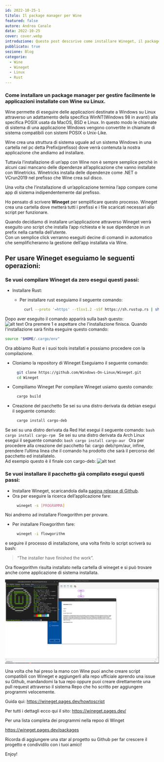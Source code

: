 ```yaml
---
id: 2022-10-25-1
titolo: Il package manager per Wine
featured: false
autore: Andrea Canale
data: 2022-10-25
cover: cover.webp
introduzione: Questo post descsrive come installare Wineget, il package manager per Wine.
pubblicato: true
sezione: Blog
categorie:
  - Wine
  - Wineget
  - Linux
  - Rust
---
```



### Come installare un package manager per gestire facilmente le applicazioni installate con Wine su Linux.

Wine permette di eseguire delle applicazioni destinate a Windows su Linux attraverso un adattamento della specifica WinNT(Windows 98 in avanti) alla specifica POSIX usata da MacOS, BSD e Linux. In questo modo le chiamate di sistema di una applicazione Windows vengono convertite in chiamate di sistema compatibili con sistemi POSIX o Unix-Like.

Wine crea una struttura di sistema uguale ad un sistema Windows in una cartella nel pc detta Prefix(prefisso) dove verrà contenuta la nostra applicazione che andiamo ad installare.

Tuttavia l’installazione di un’app con Wine non è sempre semplice perchè in alcuni casi mancano delle dipendenze all’applicazione che vanno installate con Winetricks.
Winetricks installa delle dipendenze come .NET o VCrun2019 nel prefisso che Wine crea sul disco.

Una volta che l’installazione di un’applicazione termina l’app compare come app di sistema indipendentemente dal prefisso.

Ho pensato di scrivere **Wineget** per semplificare questo processo. Wineget crea una cartella dove metterà tutti i prefissi e i file scaricati necessari allo script per funzionare.

Quando decidiamo di installare un’applicazione attraverso Wineget verrà eseguito uno script che installa l’app richiesta e le sue dipendenze in un prefix nella cartella dell’utente.<br>
Con un semplice click verranno eseguiti decine di comandi in automatico che semplificheranno la gestione dell’app installata via Wine.<br>

## Per usare Wineget eseguiamo le seguenti operazioni:

### Se vuoi compilare Wineget da zero esegui questi passi:

- Installare Rust: 
  - Per installare rust eseguiamo il seguente comando: 
      
      ```bash
        curl --proto '=https' --tlsv1.2 -sSf https://sh.rustup.rs | sh
      ```


Dopo aver eseguito il comando apparirà sulla bash questo: <br>
  ![alt text](/img/posts/il-package-manager-per-wine/rustup.webp "Rustup")
  Ora premere 1 e aspettare che l'installazione finisca.
  Quando l'installazione sarà finita eseguire questo comando:

  ```bash
  source "$HOME/.cargo/env"
  ```
  
  Ora abbiamo Rust e i suoi tools installati e possiamo procedere con la compilazione.
  - Cloniamo la repository di Wineget
    Eseguiamo il seguente comando:
    ```bash
      git clone https://github.com/Windows-On-Linux/Wineget.git
      cd Wineget
    ```
  - Compiliamo Wineget
    Per compilare Wineget usiamo questo comando:
    ```bash
      cargo build
    ```
  - Creazione del pacchetto
  Se sei su una distro derivata da debian esegui il seguente comando: 
    ```bash
      cargo install cargo-deb
    ```
  Se sei su una distro derivata da Red Hat esegui il seguente comando: 
    ```bash
      cargo install cargo-rpm
    ```
  Se sei su una distro derivata da Arch Linux esegui il seguente comando: 
    ```bash
      cargo install cargo-aur
    ```
  Ora per procedere alla creazione del pacchetto fai: cargo deb/rpm/aur, infine, prendere l’ultima linea che il comando ha prodotto che sarà il percorso del pacchetto ed installatelo.<br>
  Ad esempio questo è il finale con cargo-deb:
  ![alt text](/img/posts/il-package-manager-per-wine/cargodeb.webp "cargodeb")

### Se vuoi installare il pacchetto già compilato esegui questi passi:
-	Installare Wineget, scaricandola dalla [pagina release di Github](https://github.com/Windows-On-Linux/Wineget/releases).
-	Ora per eseguire la ricerca dell’applicazione fare:
    ```bash
      wineget -s [PROGRAMMA]
    ```
    
Noi andremo ad installare Flowgorithm per provare.

- Per installare Flowgorithm fare:
    ```bash
      wineget -i flowgorithm 
    ```

e seguire il processo di installazione, una volta finito lo script scriverà su bash: 

> “The installer have finished the work”. 

Ora flowgorithm risulta installato nella cartella di wineget e si può trovare anche come applicazione di sistema installata.

![alt text](https://github.com/Windows-On-Linux/Flowgorithm/raw/main/wallpaper.png "Flowgorithm")

Una volta che hai preso la mano con Wine puoi anche creare script compatibili con Wineget e aggiungerli alla repo ufficiale aprendo una issue su Github, mandandomi la tua repo oppure puoi creare direttamente una pull request attraverso il sistema Repo che ho scritto per aggiungere programmi velocemente. <br>

Guida qui: <a rel=”nofollow” href="https://wineget.pages.dev/howtoscript">https://wineget.pages.dev/howtoscript</a>

Per tutti i dettagli ecco qui il sito: https://wineget.pages.dev/<br>

Per una lista completa dei programmi nella repoo di Winget

<a rel=”nofollow” href="https://wineget.pages.dev/packages">https://wineget.pages.dev/packages</a> <br>

Ricorda di aggiungere una star al progetto su Github per far crescere il progetto e condividilo con i tuoi amici!<br>

Enjoy!
